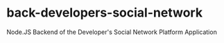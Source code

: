 # back-developers-social-network
Node.JS Backend of the Developer's Social Network Platform Application
